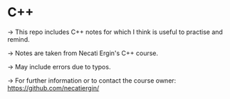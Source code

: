  # C++
 
-> This repo includes C++ notes for which I think is useful to practise and remind. 

-> Notes are taken from Necati Ergin's C++ course. 

-> May include errors due to typos.  

-> For further information or to contact the course owner: https://github.com/necatiergin/
